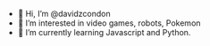 - 👋 Hi, I’m @davidzcondon
- 👀 I’m interested in video games, robots, Pokemon
- 🌱 I’m currently learning Javascript and Python.

<!---
davidzcondon/davidzcondon is a ✨ special ✨ repository because its `README.md` (this file) appears on your GitHub profile.
You can click the Preview link to take a look at your changes.
--->
